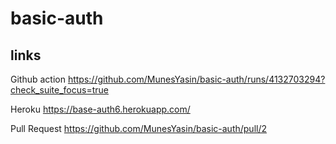 # basic-auth

## links
Github action https://github.com/MunesYasin/basic-auth/runs/4132703294?check_suite_focus=true

Heroku  https://base-auth6.herokuapp.com/ 
 
Pull Request https://github.com/MunesYasin/basic-auth/pull/2
